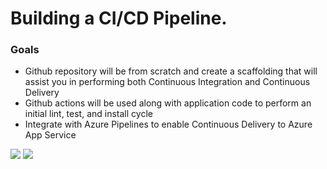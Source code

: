 # Building a CI/CD Pipeline.

### Goals
  - Github repository will be from scratch and create a scaffolding that will assist you in performing both Continuous Integration and Continuous Delivery
  - Github actions will be used along with application code to perform an initial lint, test, and install cycle
  - Integrate with Azure Pipelines to enable Continuous Delivery to Azure App Service

<img src="https://video.udacity-data.com/topher/2020/July/5f21ce4e_building-a-ci-cd-pipeline/building-a-ci-cd-pipeline.png">

<img src="https://video.udacity-data.com/topher/2020/August/5f3447ab_cd-diagram/cd-diagram.png">

